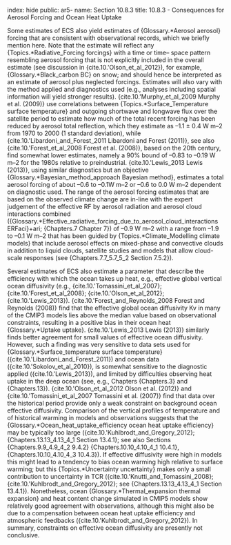 index: hide
public: ar5-
name: Section 10.8.3
title: 10.8.3 - Consequences for Aerosol Forcing and Ocean Heat Uptake

Some estimates of ECS also yield estimates of {Glossary.*Aerosol aerosol} forcing that are consistent with observational records, which we briefly mention here. Note that the estimate will reflect any {Topics.*Radiative_Forcing forcings} with a time or time– space pattern resembling aerosol forcing that is not explicitly included in the overall estimate (see discussion in {cite.10.'Olson_et_al_2012}), for example, {Glossary.*Black_carbon BC} on snow; and should hence be interpreted as an estimate of aerosol plus neglected forcings. Estimates will also vary with the method applied and diagnostics used (e.g., analyses including spatial information will yield stronger results). {cite.10.'Murphy_et_al_2009 Murphy et al. (2009)} use correlations between {Topics.*Surface_Temperature surface temperature} and outgoing shortwave and longwave flux over the satellite period to estimate how much of the total recent forcing has been reduced by aerosol total reflection, which they estimate as –1.1 ± 0.4 W m–2 from 1970 to 2000 (1 standard deviation), while {cite.10.'Libardoni_and_Forest_2011 Libardoni and Forest (2011)}, see also {cite.10.'Forest_et_al_2008 Forest et al. (2008)}, based on the 20th century, find somewhat lower estimates, namely a 90% bound of –0.83 to –0.19 W m–2 for the 1980s relative to preindustrial. {cite.10.'Lewis_2013 Lewis (2013)}, using similar diagnostics but an objective {Glossary.*Bayesian_method_approach Bayesian method}, estimates a total aerosol forcing of about –0.6 to –0.1W m–2 or –0.6 to 0.0 W m–2 dependent on diagnostic used. The range of the aerosol forcing estimates that are based on the observed climate change are in-line with the expert judgement of the effective RF by aerosol radiation and aerosol cloud interactions combined ({Glossary.*Effective_radiative_forcing_due_to_aerosol_cloud_interactions ERFaci}+ari; {Chapters.7 Chapter 7}) of –0.9 W m–2 with a range from –1.9 to –0.1 W m–2 that has been guided by {Topics.*Climate_Modelling climate models} that include aerosol effects on mixed-phase and convective clouds in addition to liquid clouds, satellite studies and models that allow cloud-scale responses (see {Chapters.7.7_5.7_5_2 Section 7.5.2}).

Several estimates of ECS also estimate a parameter that describe the efficiency with which the ocean takes up heat, e.g., effective global vertical ocean diffusivity (e.g., {cite.10.'Tomassini_et_al_2007}; {cite.10.'Forest_et_al_2008}; {cite.10.'Olson_et_al_2012}; {cite.10.'Lewis_2013}). {cite.10.'Forest_and_Reynolds_2008 Forest and Reynolds (2008)} find that the effective global ocean diffusivity Kv in many of the CMIP3 models lies above the median value based on observational constraints, resulting in a positive bias in their ocean heat {Glossary.*Uptake uptake}. {cite.10.'Lewis_2013 Lewis (2013)} similarly finds better agreement for small values of effective ocean diffusivity. However, such a finding was very sensitive to data sets used for {Glossary.*Surface_temperature surface temperature} ({cite.10.'Libardoni_and_Forest_2011}) and ocean data ({cite.10.'Sokolov_et_al_2010}), is somewhat sensitive to the diagnostic applied ({cite.10.'Lewis_2013}), and limited by difficulties observing heat uptake in the deep ocean (see, e.g., Chapters {Chapters.3} and {Chapters.13}). {cite.10.'Olson_et_al_2012 Olson et al. (2012)} and {cite.10.'Tomassini_et_al_2007 Tomassini et al. (2007)} find that data over the historical period provide only a weak constraint on background ocean effective diffusivity. Comparison of the vertical profiles of temperature and of historical warming in models and observations suggests that the {Glossary.*Ocean_heat_uptake_efficiency ocean heat uptake efficiency} may be typically too large ({cite.10.'Kuhlbrodt_and_Gregory_2012}; {Chapters.13.13_4.13_4_1 Section 13.4.1}; see also Sections {Chapters.9.9_4.9_4_2 9.4.2} {Chapters.10.10_4.10_4_1 10.4.1}, {Chapters.10.10_4.10_4_3 10.4.3}). If effective diffusivity were high in models this might lead to a tendency to bias ocean warming high relative to surface warming; but this {Topics.*Uncertainty uncertainty} makes only a small contribution to uncertainty in TCR ({cite.10.'Knutti_and_Tomassini_2008}; {cite.10.'Kuhlbrodt_and_Gregory_2012}; see {Chapters.13.13_4.13_4_1 Section 13.4.1}). Nonetheless, ocean {Glossary.*Thermal_expansion thermal expansion} and heat content change simulated in CMIP5 models show relatively good agreement with observations, although this might also be due to a compensation between ocean heat uptake efficiency and atmospheric feedbacks ({cite.10.'Kuhlbrodt_and_Gregory_2012}). In summary, constraints on effective ocean diffusivity are presently not conclusive.
